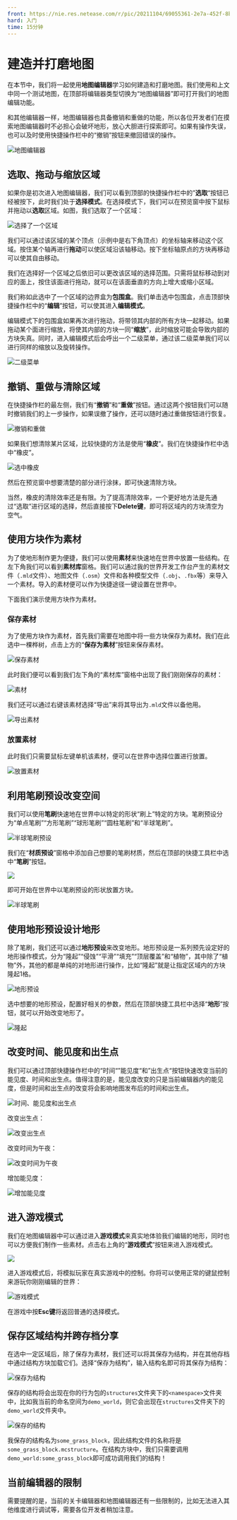 ```yaml
---
front: https://nie.res.netease.com/r/pic/20211104/69055361-2e7a-452f-8b1a-f23e1262a03a.jpg
hard: 入门
time: 15分钟 
---
```


# 建造并打磨地图

在本节中，我们将一起使用**地图编辑器**学习如何建造和打磨地图。我们使用和上文中同一个测试地图，在顶部将编辑器类型切换为“地图编辑器”即可打开我们的地图编辑功能。

和其他编辑器一样，地图编辑器也具备撤销和重做的功能，所以各位开发者们在摸索地图编辑器时不必担心会破坏地形，放心大胆进行探索即可。如果有操作失误，也可以及时使用快捷操作栏中的“撤销”按钮来撤回错误的操作。

![地图编辑器](./images/5.3_map_editor.png)

## 选取、拖动与缩放区域

如果你是初次进入地图编辑器，我们可以看到顶部的快捷操作栏中的”**选取**“按钮已经被按下，此时我们处于**选择模式**。在选择模式下，我们可以在预览窗中按下鼠标并拖动以**选取**区域。如图，我们选取了一个区域：

![选择了一个区域](./images/5.3_map_editor_region_selected.png)

我们可以通过该区域的某个顶点（示例中是右下角顶点）的坐标轴来移动这个区域。按住某个轴再进行**拖动**可以使区域沿该轴移动。按下坐标轴原点的方块再移动可以使其自由移动。

我们在选择好一个区域之后依旧可以更改该区域的选择范围。只需将鼠标移动到对应的面上，按住该面进行拖动，就可以在该面垂直的方向上增大或缩小区域。

我们称如此选中了一个区域的边界盒为**包围盒**。我们单击选中包围盒，点击顶部快捷操作栏中的“**编辑**”按钮，可以使其进入**编辑模式**。

编辑模式下的包围盒如果再次进行拖动，将带领其内部的所有方块一起移动。如果拖动某个面进行缩放，将使其内部的方块一同“**缩放**”，此时缩放可能会导致内部的方块失真。同时，进入编辑模式后会呼出一个二级菜单，通过该二级菜单我们可以进行同样的缩放以及旋转操作。

![二级菜单](./images/5.3_edit_menu.png)

## 撤销、重做与清除区域

在快捷操作栏的最左侧，我们有“**撤销**”和“**重做**”按钮。通过这两个按钮我们可以随时撤销我们的上一步操作，如果误撤了操作，还可以随时通过重做按钮进行恢复。

![撤销和重做](./images/5.3_undo_and_redo.png)

如果我们想清除某片区域，比较快捷的方法是使用“**橡皮**”。我们在快捷操作栏中选中“橡皮”。

![选中橡皮](./images/5.3_erase.png)

然后在预览窗中想要清楚的部分进行涂抹，即可快速清除方块。

当然，橡皮的清除效率还是有限。为了提高清除效率，一个更好地方法是先通过“选取”进行区域的选择，然后直接按下**Delete键**，即可将区域内的方块清空为空气。

## 使用方块作为素材

为了使地形制作更为便捷，我们可以使用**素材**来快速地在世界中放置一些结构。在左下角我们可以看到**素材库**窗格。我们可以通过我的世界开发工作台产生的素材文件（`.mld`文件）、地图文件（`.osm`）文件和各种模型文件（`.obj`、`.fbx`等）来导入一个素材。导入的素材便可以作为快捷途径一键设置在世界中。

下面我们演示使用方块作为素材。

### 保存素材

为了使用方块作为素材，首先我们需要在地图中将一些方块保存为素材。我们在此选中一棵桦树，点击上方的“**保存为素材**”按钮来保存素材。

![保存素材](./images/5.3_pumpkin_material.png)

此时我们便可以看到我们左下角的“素材库”窗格中出现了我们刚刚保存的素材：

![素材](./images/5.3_material_saved.png)

我们还可以通过右键该素材选择“导出”来将其导出为`.mld`文件以备他用。

![导出素材](./images/5.3_material_export.png)

### 放置素材

此时我们只需要鼠标左键单机该素材，便可以在世界中选择位置进行放置。

![放置素材](./images/5.3_pumpkin_set.png)

## 利用笔刷预设改变空间

我们可以使用**笔刷**快速地在世界中以特定的形状“刷上”特定的方块。笔刷预设分为“单点笔刷”“方形笔刷”“球形笔刷”“圆柱笔刷”和“半球笔刷”。

![半球笔刷预设](./images/5.3_brush_preset.png)

我们在“**材质预设**”窗格中添加自己想要的笔刷材质，然后在顶部的快捷工具栏中选中“**笔刷**”按钮。

![](./images/5.3_brush.png)

即可开始在世界中以笔刷预设的形状放置方块。

![半球笔刷](./images/5.3_semisphere.png)

## 使用地形预设设计地形

除了笔刷，我们还可以通过**地形预设**来改变地形。地形预设是一系列预先设定好的地形操作模式，分为“隆起”“侵蚀”“平滑”“填充”“顶层覆盖”和“植物”，其中除了“植物”外，其他的都是单纯的对地形进行操作，比如“隆起”就是让指定区域内的方块隆起1格。

![地形预设](./images/5.3_terrain_preset.png)

选中想要的地形预设，配置好相关的参数，然后在顶部快捷工具栏中选择“**地形**”按钮，就可以开始改变地形了。

![隆起](./images/5.3_bump.png)

## 改变时间、能见度和出生点

我们可以通过顶部快捷操作栏中的“时间“”能见度“和”出生点“按钮快速改变当前的能见度、时间和出生点。值得注意的是，能见度改变的只是当前编辑器内的能见度，但是时间和出生点的改变将会影响地图发布后的时间和出生点。

![时间、能见度和出生点](./images/5.3_spawn_point_time_and_render_distance.png)

改变出生点：

![改变出生点](./images/5.3_change_spawn_point.png)

改变时间为午夜：

![改变时间为午夜](./images/5.3_change_time.png)

增加能见度：

![增加能见度](./images/5.3_change_render_distance.png)

## 进入游戏模式

我们在地图编辑器中可以通过进入**游戏模式**来真实地体验我们编辑的地形，同时也可以方便我们制作一些素材。点击右上角的“**游戏模式**”按钮来进入游戏模式。

![](./images/5.3_gaming_mode.png)

进入游戏模式后，将模拟玩家在真实游戏中的控制。你将可以使用正常的键鼠控制来游玩你刚刚编辑的世界：

![游戏模式](./images/5.3_in_gaming_mode.png)

在游戏中按**Esc键**将返回普通的选择模式。

## 保存区域结构并跨存档分享

在选中一定区域后，除了保存为素材，我们还可以将其保存为结构，并在其他存档中通过结构方块加载它们。选择“保存为结构”，输入结构名即可将其保存为结构：

![保存为结构](./images/5.3_save_as_structure.png)

保存的结构将会出现在你的行为包的`structures`文件夹下的`<namespace>`文件夹中，比如我当前的命名空间为`demo_world`，则它会出现在`structures`文件夹下的`demo_world`文件夹中。

![保存的结构](./images/5.3_saved_structure.png)

我保存的结构名为`some_grass_block`，因此结构文件的名称将是`some_grass_block.mcstructure`。在结构方块中，我们只需要调用`demo_world:some_grass_block`即可成功调用我们的结构！

## 当前编辑器的限制

需要提醒的是，当前的关卡编辑器和地图编辑器还有一些限制的，比如无法进入其他维度进行调试等，需要各位开发者稍加注意。
